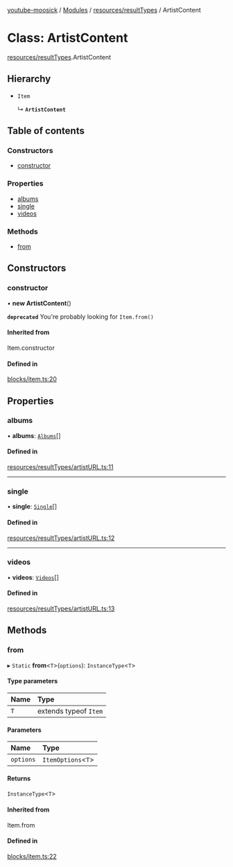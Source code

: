[youtube-moosick](../README.md) / [Modules](../modules.md) / [resources/resultTypes](../modules/resources_resultTypes.md) / ArtistContent

# Class: ArtistContent

[resources/resultTypes](../modules/resources_resultTypes.md).ArtistContent

## Hierarchy

- `Item`

  ↳ **`ArtistContent`**

## Table of contents

### Constructors

- [constructor](resources_resultTypes.ArtistContent.md#constructor)

### Properties

- [albums](resources_resultTypes.ArtistContent.md#albums)
- [single](resources_resultTypes.ArtistContent.md#single)
- [videos](resources_resultTypes.ArtistContent.md#videos)

### Methods

- [from](resources_resultTypes.ArtistContent.md#from)

## Constructors

### constructor

• **new ArtistContent**()

**`deprecated`** You're probably looking for `Item.from()`

#### Inherited from

Item.constructor

#### Defined in

[blocks/item.ts:20](https://github.com/EvasiveXkiller/youtube-moosick/blob/7a28efb/src/blocks/item.ts#L20)

## Properties

### albums

• **albums**: [`Albums`](resources_resultTypes.Albums.md)[]

#### Defined in

[resources/resultTypes/artistURL.ts:11](https://github.com/EvasiveXkiller/youtube-moosick/blob/7a28efb/src/resources/resultTypes/artistURL.ts#L11)

___

### single

• **single**: [`Single`](resources_resultTypes.Single.md)[]

#### Defined in

[resources/resultTypes/artistURL.ts:12](https://github.com/EvasiveXkiller/youtube-moosick/blob/7a28efb/src/resources/resultTypes/artistURL.ts#L12)

___

### videos

• **videos**: [`Videos`](resources_resultTypes.Videos.md)[]

#### Defined in

[resources/resultTypes/artistURL.ts:13](https://github.com/EvasiveXkiller/youtube-moosick/blob/7a28efb/src/resources/resultTypes/artistURL.ts#L13)

## Methods

### from

▸ `Static` **from**<`T`\>(`options`): `InstanceType`<`T`\>

#### Type parameters

| Name | Type |
| :------ | :------ |
| `T` | extends typeof `Item` |

#### Parameters

| Name | Type |
| :------ | :------ |
| `options` | `ItemOptions`<`T`\> |

#### Returns

`InstanceType`<`T`\>

#### Inherited from

Item.from

#### Defined in

[blocks/item.ts:22](https://github.com/EvasiveXkiller/youtube-moosick/blob/7a28efb/src/blocks/item.ts#L22)
